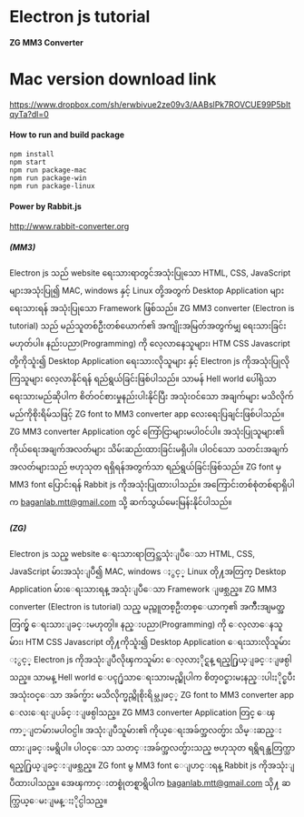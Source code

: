# Electron js tutorial

#### ZG MM3 Converter
# Mac version download link
https://www.dropbox.com/sh/erwbivue2ze09v3/AABslPk7ROVCUE99P5bItqyTa?dl=0

#### How to run and build package
```
npm install
npm start
npm run package-mac
npm run package-win
npm run package-linux
```

#### Power by Rabbit.js
http://www.rabbit-converter.org

##### (MM3)
Electron js သည် website ရေးသားရာတွင်အသုံးပြုသော HTML, CSS, JavaScript များအသုံးပြု၍ MAC, windows နှင့် Linux တို့အတွက် Desktop Application များရေးသားရန် အသုံးပြုသော Framework ဖြစ်သည်။ ZG MM3 converter (Electron is tutorial) သည် မည်သူတစ်ဦးတစ်ယောက်၏ အကျိုးအမြတ်အတွက်မျှ ရေးသားခြင်းမဟုတ်ပါ။ နည်းပညာ(Programming) ကို လေ့လာနေသူများ၊ HTM CSS Javascript တို့ကိုသူံး၍ Desktop Application ရေးသားလိုသူများ နှင့် Electron js ကိုအသုံးပြုလိုကြသူများ လေ့လာနိုင်ရန် ရည်ရွယ်ခြင်းဖြစ်ပါသည်။ သာမန် Hell world ပေါ်ရုံသာရေးသားမည်ဆိုပါက စိတ်ဝင်စားမှုနည်းပါးနိုင်ပြီး အသုံးဝင်သော အချက်များ မသိလိုက်မည်ကိုစိုးရိမ်သဖြင့် ZG font to MM3 converter app လေးရေးပြချင်းဖြစ်ပါသည်။ ZG MM3 converter Application တွင် ကြော်ငြာများမပါဝင်ပါ။ အသုံးပြုသူများ၏ ကိုယ်ရေးအချက်အလတ်များ သိမ်းဆည်းထားခြင်းမရှိပါ။ ပါဝင်သော သတင်းအချက်အလတ်များသည် ဗဟုသုတ ရရှိရန်အတွက်သာ ရည်ရွယ်ခြင်းဖြစ်သည်။ ZG font မှ MM3 font ပြောင်းရန် Rabbit js ကိုအသုံးပြုထားပါသည်။ အကြောင်းတစ်စုံတစ်ရာရှိပါက baganlab.mtt@gmail.com သို့ ဆက်သွယ်မေးမြန်းနိုင်ပါသည်။



##### (ZG)
Electron js သည္ website ေရးသားရာတြင္အသုံးျပဳေသာ HTML, CSS, JavaScript မ်ားအသုံးျပဳ၍ MAC, windows ႏွင့္ Linux တို႔အတြက္ Desktop Application မ်ားေရးသားရန္ အသုံးျပဳေသာ Framework ျဖစ္သည္။ ZG MM3 converter (Electron is tutorial) သည္ မည္သူတစ္ဦးတစ္ေယာက္၏ အက်ိဳးအျမတ္အတြက္မွ် ေရးသားျခင္းမဟုတ္ပါ။ နည္းပညာ(Programming) ကို ေလ့လာေနသူမ်ား၊ HTM CSS Javascript တို႔ကိုသူံး၍ Desktop Application ေရးသားလိုသူမ်ား ႏွင့္ Electron js ကိုအသုံးျပဳလိုၾကသူမ်ား ေလ့လာႏိုင္ရန္ ရည္႐ြယ္ျခင္းျဖစ္ပါသည္။ သာမန္ Hell world ေပၚ႐ုံသာေရးသားမည္ဆိုပါက စိတ္ဝင္စားမႈနည္းပါးႏိုင္ၿပီး အသုံးဝင္ေသာ အခ်က္မ်ား မသိလိုက္မည္ကိုစိုးရိမ္သျဖင့္ ZG font to MM3 converter app ေလးေရးျပခ်င္းျဖစ္ပါသည္။ ZG MM3 converter Application တြင္ ေၾကာ္ျငာမ်ားမပါဝင္ပါ။ အသုံးျပဳသူမ်ား၏ ကိုယ္ေရးအခ်က္အလတ္မ်ား သိမ္းဆည္းထားျခင္းမရွိပါ။ ပါဝင္ေသာ သတင္းအခ်က္အလတ္မ်ားသည္ ဗဟုသုတ ရရွိရန္အတြက္သာ ရည္႐ြယ္ျခင္းျဖစ္သည္။ ZG font မွ MM3 font ေျပာင္းရန္ Rabbit js ကိုအသုံးျပဳထားပါသည္။ အေၾကာင္းတစ္စုံတစ္ရာရွိပါက baganlab.mtt@gmail.com သို႔ ဆက္သြယ္ေမးျမန္းႏိုင္ပါသည္။





